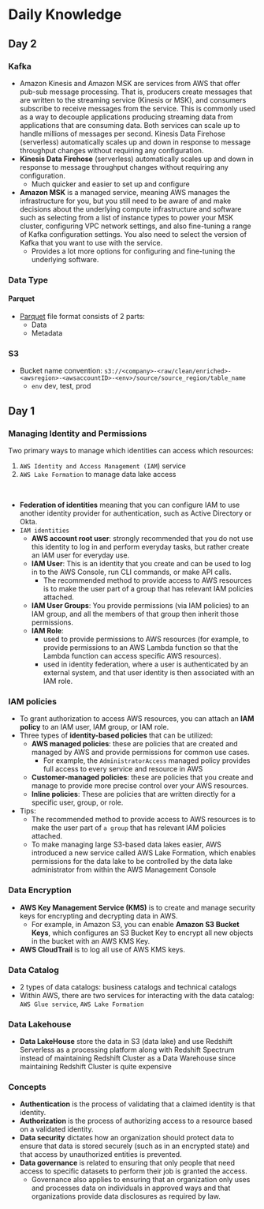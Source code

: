 # Daily Knowledge
## Day 2
### Kafka
- Amazon Kinesis and Amazon MSK are services from AWS that offer pub-sub message processing. That is, producers create messages that are written to the streaming service (Kinesis or MSK), and consumers subscribe to receive messages from the service. This is commonly used as a way to decouple applications producing streaming data from applications that are consuming data. Both services can scale up to handle millions of messages per second.
Kinesis Data Firehose (serverless) automatically scales up and down in response to message throughput changes without requiring any configuration.
- **Kinesis Data Firehose** (serverless) automatically scales up and down in response to message throughput changes without requiring any configuration.
  - Much quicker and easier to set up and configure 
- **Amazon MSK** is a managed service, meaning AWS manages the infrastructure for you, but you still need to be aware of and make decisions about the underlying compute infrastructure and software such as selecting from a list of instance types to power your MSK cluster, configuring VPC network settings, and also fine-tuning a range of Kafka configuration settings. You also need to select the version of Kafka that you want to use with the service.
  - Provides a lot more options for configuring and fine-tuning the underlying software.
### Data Type
#### Parquet
- [Parquet](https://www.linkedin.com/pulse/all-you-need-know-parquet-file-structure-depth-rohan-karanjawala/) file format consists of 2 parts:
  - Data
  - Metadata
### S3
- Bucket name convention: `s3://<company>-<raw/clean/enriched>-<awsregion>-<awsaccountID>-<env>/source/source_region/table_name`
  - `env` dev, test, prod 

## Day 1

###  Managing Identity and Permissions
Two primary ways to manage which identities can access which resources:
1. `AWS Identity and Access Management (IAM`) service
2. `AWS Lake Formation` to manage data lake access
<br>

- **Federation of identities** meaning that you can configure IAM to use another identity provider for authentication, such as Active Directory or Okta.
- `IAM identities` 
  - **AWS account root user**: strongly recommended that you do not use this identity to log in and perform everyday tasks, but rather create an IAM user for everyday use.
  - **IAM User**: This is an identity that you create and can be used to log in to the AWS Console, run CLI commands, or make API calls.
    - The recommended method to provide access to AWS resources is to make the user part of a group that has relevant IAM policies attached.
  - **IAM User Groups**: You provide permissions (via IAM policies) to an IAM group, and all the members of that group then inherit those permissions.
  - **IAM Role**: 
    - used to provide permissions to AWS resources (for example, to provide permissions to an AWS Lambda function so that the Lambda function can access specific AWS resources).
    - used in identity federation, where a user is authenticated by an external system, and that user identity is then associated with an IAM role.

### IAM policies
- To grant authorization to access AWS resources, you can attach an **IAM policy** to an IAM user, IAM group, or IAM role.
- Three types of **identity-based policies** that can be utilized:
  - **AWS managed policies**: these are policies that are created and managed by AWS and provide permissions for common use cases. 
    -  For example, the `AdministratorAccess` managed policy provides full access to every service and resource in AWS
  - **Customer-managed policies**: these are policies that you create and manage to provide more precise control over your AWS resources. 
  - **Inline policies**: These are policies that are written directly for a specific user, group, or role. 
- Tips: 
  - The recommended method to provide access to AWS resources is to make the user part of `a group` that has relevant IAM policies attached.
  - To make managing large S3-based data lakes easier, AWS introduced a new service called AWS Lake Formation, which enables permissions for the data lake to be controlled by the data lake administrator from within the AWS Management Console

### Data Encryption
- **AWS Key Management Service (KMS)** is to create and manage security keys for encrypting and decrypting data in AWS.
  -  For example, in Amazon S3, you can enable **Amazon S3 Bucket Keys**, which configures an S3 Bucket Key to encrypt all new objects in the bucket with an AWS KMS Key. 
- **AWS CloudTrail** is to log all use of AWS KMS keys. 
### Data Catalog
- 2 types of data catalogs: business catalogs and technical catalogs
- Within AWS, there are two services for interacting with the data catalog: `AWS Glue service`, `AWS Lake Formation`
### Data Lakehouse
- **Data LakeHouse** store the data in S3 (data lake) and use Redshift Serverless as a processing platform along with Redshift Spectrum instead of maintaining Redshift Cluster as a Data Warehouse since maintaining Redshift Cluster is quite expensive
### Concepts
- **Authentication** is the process of validating that a claimed identity is that identity.
- **Authorization** is the process of authorizing access to a resource based on a validated identity.
- **Data security** dictates how an organization should protect data to ensure that data is stored securely (such as in an encrypted state) and that access by unauthorized entities is prevented.
- **Data governance** is related to ensuring that only people that need access to specific datasets to perform their job is granted the access.
  - Governance also applies to ensuring that an organization only uses and processes data on individuals in approved ways and that organizations provide data disclosures as required by law.

